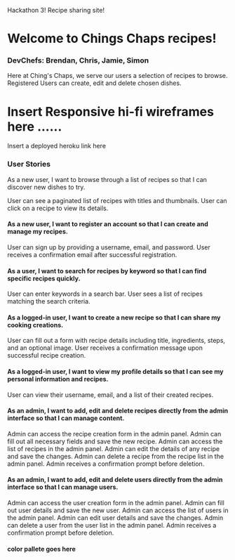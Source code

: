 Hackathon 3! Recipe sharing site!
# Welcome to Chings Chaps recipes!
### DevChefs: Brendan, Chris, Jamie, Simon

Here at Ching's Chaps, we serve our users a selection of recipes to browse. Registered Users can create, edit and delete chosen dishes. 

# Insert Responsive hi-fi wireframes here  ......
Insert a deployed heroku link here
### User Stories

As a new user, I want to browse through a list of recipes so that I can discover new dishes to try.

User can see a paginated list of recipes with titles and thumbnails.
User can click on a recipe to view its details.

#### As a new user, I want to register an account so that I can create and manage my recipes.

User can sign up by providing a username, email, and password.
User receives a confirmation email after successful registration.

#### As a user, I want to search for recipes by keyword so that I can find specific recipes quickly.

User can enter keywords in a search bar.
User sees a list of recipes matching the search criteria.

#### As a logged-in user, I want to create a new recipe so that I can share my cooking creations.

User can fill out a form with recipe details including title, ingredients, steps, and an optional image.
User receives a confirmation message upon successful recipe creation.

#### As a logged-in user, I want to view my profile details so that I can see my personal information and recipes.

User can view their username, email, and a list of their created recipes.

#### As an admin, I want to add, edit and delete recipes directly from the admin interface so that I can manage content.

Admin can access the recipe creation form in the admin panel.
Admin can fill out all necessary fields and save the new recipe.
Admin can access the list of recipes in the admin panel.
Admin can edit the details of any recipe and save the changes.
Admin can delete a recipe from the recipe list in the admin panel.
Admin receives a confirmation prompt before deletion.

#### As an admin, I want to add, edit and delete users directly from the admin interface so that I can manage users.

Admin can access the user creation form in the admin panel.
Admin can fill out user details and save the new user.
Admin can access the list of users in the admin panel.
Admin can edit user details and save the changes.
Admin can delete a user from the user list in the admin panel.
Admin receives a confirmation prompt before deletion.

#### color pallete goes here

#### 
